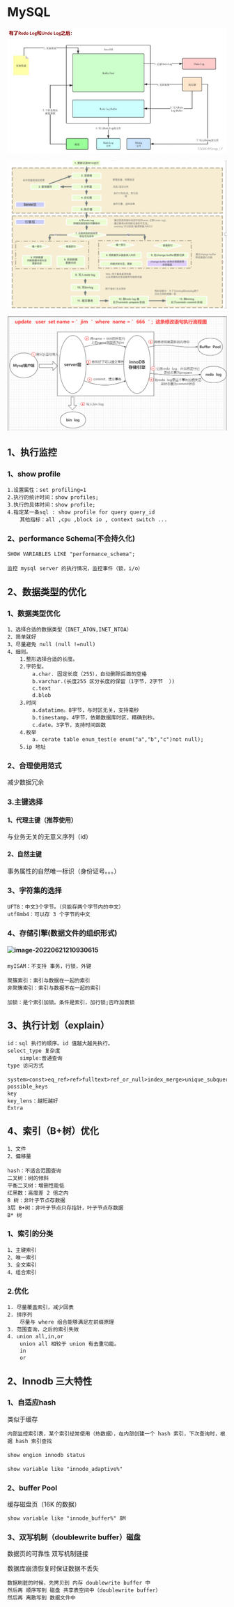 # MySQL

![img](../typroImage/mysql_redo_undo_log.png)

![](../typroImage/sql_invoke.png)

![image-20221027231634952](../typroImage/image-20221027231634952.png)

## 1、执行监控

### 1、show profile

~~~
1.设置属性：set profiling=1
2.执行的统计时间：show profiles;
3.执行的具体时间：show profile;
4.指定某一条sql : show profile for query query_id
	其他指标：all ,cpu ,block io , context switch ...
~~~

### 2、performance Schema(不会持久化)

~~~
SHOW VARIABLES LIKE "performance_schema";

监控 mysql server 的执行情况，监控事件（锁，i/o）
~~~



## 2、数据类型的优化

### 1、数据类型优化

~~~，
1、选择合适的数据类型（INET_ATON,INET_NTOA）
2、简单就好
3、尽量避免 null (null !=null)
4、细则。
	1.整形选择合适的长度。
	2.字符型。
		a.char. 固定长度（255），自动删除后面的空格
		b.varchar.(长度255 区分长度的保留（1字节，2字节  ）)
		c.text
		d.blob
	3.时间
		a.datatime。8字节，与时区无关，支持毫秒
		b.timestamp。4字节，依赖数据库时区，精确到秒。
		c.date。3字节，支持时间函数
	4.枚举
		a. cerate table enun_test(e enum("a","b","c")not null);
	5.ip 地址
~~~

### 2、合理使用范式

减少数据冗余 

### 3.主键选择

#### 1、代理主键（推荐使用）

与业务无关的无意义序列（id）

#### 2、自然主键

事务属性的自然唯一标识（身份证号。。。）

### 3、字符集的选择

~~~
UFT8：中文3个字节。（只能存两个字节内的中文）
utf8mb4：可以存 3 个字节的中文
~~~

### 4、存储引擎(数据文件的组织形式)

#### ![image-20220621210930615](C:\Users\CSB7D0\AppData\Roaming\Typora\typora-user-images\image-20220621210930615.png)

~~~
myISAM：不支持 事务，行锁，外键

聚簇索引：索引与数据在一起的索引
非聚簇索引：索引与数据不在一起的索引

加锁：是个索引加锁。条件是索引，加行锁;否咋加表锁
~~~

## 3、执行计划（explain）

~~~
id：sql 执行的顺序。id 值越大越先执行。
select_type 复杂度
	simple:普通查询
type 访问方式
	system>const>eq_ref>ref>fulltext>ref_or_null>index_merge>unique_subquery>index_subquery>range>index>all
possible_keys 
key
key_lens：越短越好
Extra
~~~

## 4、索引（B+树）优化

~~~
1、文件
2、偏移量

hash：不适合范围查询
二叉树：树的倾斜
平衡二叉树：增删性能低
红黑数：高度差 2 倍之内
B 树：非叶子节点存数据
3层 B+树：非叶子节点只存指针，叶子节点存数据
B* 树
~~~

### 1、索引的分类

~~~
1、主键索引
2、唯一索引
3、全文索引
4、组合索引
~~~

### 2.优化

~~~
1. 尽量覆盖索引，减少回表
2. 排序列
	尽量与 where 组合能够满足左前缀原理
3. 范围查询，之后的索引失效
4. union all,in,or
	union all 相较于 union 有去重功能。
	in 
	or 
~~~

## 2、Innodb 三大特性

### 1、自适应hash

类似于缓存

~~~
内部监控索引表，某个索引经常使用（热数据），在内部创建一个 hash 索引，下次查询时，根据 hash 索引查找

show engion innodb status

show variable like "innode_adaptive%"
~~~



### 2、buffer Pool

缓存磁盘页（16K 的数据）

~~~
show variable like "innode_buffer%" 8M 

~~~



### 3、双写机制（doublewrite buffer）磁盘

数据页的可靠性 <a hert="https://zhuanlan.zhihu.com/p/272720373#:~:text=Double%20write,buffer%20%E5%AE%83%E6%98%AF%E5%9C%A8%E7%89%A9%E7%90%86%E6%96%87%E4%BB%B6%E4%B8%8A%E7%9A%84%E4%B8%80%E4%B8%AAbuffer%2C%20%E5%85%B6%E5%AE%9E%E4%B9%9F%E5%B0%B1%E6%98%AFfile%EF%BC%8C%E6%89%80%E4%BB%A5%E5%AE%83%E4%BC%9A%E5%AF%BC%E8%87%B4%E7%B3%BB%E7%BB%9F%E6%9C%89%E6%9B%B4%E5%A4%9A%E7%9A%84fsync%E6%93%8D%E4%BD%9C%EF%BC%8C%E8%80%8C%E5%9B%A0%E4%B8%BA%E7%A1%AC%E7%9B%98%E7%9A%84fsync%E6%80%A7%E8%83%BD%E9%97%AE%E9%A2%98%EF%BC%8C%E6%89%80%E4%BB%A5%E4%B9%9F%E4%BC%9A%E5%BD%B1%E5%93%8D%E5%88%B0%E6%95%B0%E6%8D%AE%E5%BA%93%E7%9A%84%E6%95%B4%E4%BD%93%E6%80%A7%E8%83%BD%E3%80%82">双写机制链接</a>

数据库崩溃恢复时保证数据不丢失

~~~
数据刷脏的时候，先拷贝到 内存 doublewrite buffer 中
然后再 顺序写到 磁盘 共享表空间中（doublewrite buffer）
然后再 离散写到 数据文件中
~~~

